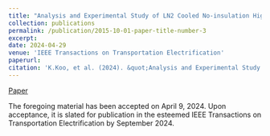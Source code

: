 ```yaml
---
title: "Analysis and Experimental Study of LN2 Cooled No-insulation High-Temperature Superconductor Applied Preliminary Magnetohydrodynamic Ship"
collection: publications
permalink: /publication/2015-10-01-paper-title-number-3
excerpt: 
date: 2024-04-29
venue: 'IEEE Transactions on Transportation Electrification'
paperurl:
citation: 'K.Koo, et al. (2024). &quot;Analysis and Experimental Study of LN2 Cooled No-insulation High-Temperature Superconductor Applied Preliminary Magnetohydrodynamic Ship.&quot; <i>IEEE Transactions on Transportation Electrification</i>.'
---
```


[Paper](http://kyoungmokoo.github.io/files/Paper_3.pdf) 

The foregoing material has been accepted on April 9, 2024. Upon acceptance, it is slated for publication in the esteemed IEEE Transactions on Transportation Electrification by September 2024.
